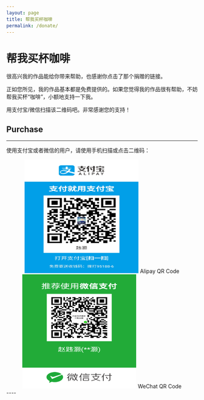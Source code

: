 ```yaml
---
layout: page
title: 帮我买杯咖啡
permalink: /donate/
---
```

# 帮我买杯咖啡

很高兴我的作品能给你带来帮助，也感谢你点击了那个捐赠的链接。

正如您所见，我的作品基本都是免费提供的。如果您觉得我的作品很有帮助，不妨帮我买杯“咖啡”，小额地支持一下我。

用支付宝/微信扫描该二维码吧。非常感谢您的支持！

## Purchase

----
使用支付宝或者微信的用户，请使用手机扫描或点击二维码：
<center>
<img src="./static/img/alipay.jpg" width="300" height="300" />
Alipay QR Code
</center>
<center>
<img src="./static/img/wechat.png" width="300" height="300" />
WeChat QR Code
</center>
----